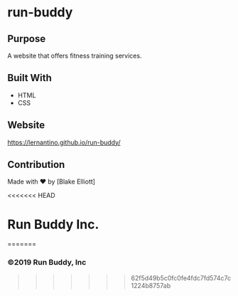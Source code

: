 # run-buddy


## Purpose
A website that offers fitness training services.

## Built With
* HTML
* CSS

## Website
https://lernantino.github.io/run-buddy/

## Contribution
Made with ❤️ by [Blake Elliott]

<<<<<<< HEAD
# Run Buddy Inc.
=======
### ©️2019 Run Buddy, Inc 
>>>>>>> 62f5d49b5c0fc0fe4fdc7fd574c7c1224b8757ab
